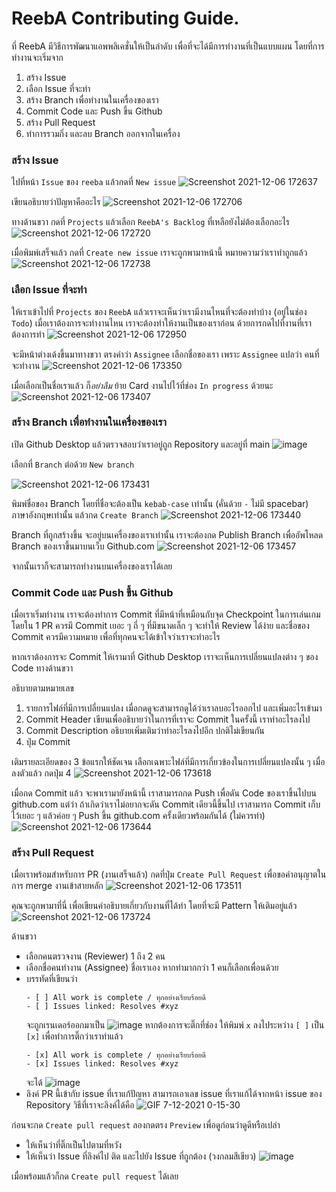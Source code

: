 # ReebA Contributing Guide.
ที่ ReebA มีวิธีการพัฒนาแอพพลิเคชั่นให้เป็นลำดับ เพื่อที่จะได้มีการทำงานที่เป็นแบบแผน โดยที่การทำงานจะเริ่มจาก

1. สร้าง Issue
2. เลือก Issue ที่จะทำ
3. สร้าง Branch เพื่อทำงานในเครื่องของเรา
4. Commit Code และ Push ขึ้น Github
5. สร้าง Pull Request
6. ทำการรวมกิ่ง และลบ Branch ออกจากในเครื่อง

### สร้าง Issue

ไปที่หน้า `Issue` ของ `reeba` แล้วกดที่ `New issue`
![Screenshot 2021-12-06 172637](https://user-images.githubusercontent.com/60266519/144859438-35557835-fb9b-4c65-a9fe-ec3ed6c40fdb.jpg)

เขียนอธิบายว่าปัญหาคืออะไร
![Screenshot 2021-12-06 172706](https://user-images.githubusercontent.com/60266519/144859494-db68116d-ba65-48cf-869b-d8ca5b106ddb.jpg)

ทางด้านขวา กดที่ `Projects` แล้วเลือก `ReebA's Backlog` ที่เหลือยังไม่ต้องเลือกอะไร
![Screenshot 2021-12-06 172720](https://user-images.githubusercontent.com/60266519/144859582-77dbd9cc-5eb4-4a55-aa9a-89d5d3c09c12.jpg)

เมื่อพิมพ์เสร็จแล้ว กดที่ `Create new issue` เราจะถูกพามาหน้านี้ หมายความว่าเราทำถูกแล้ว
![Screenshot 2021-12-06 172738](https://user-images.githubusercontent.com/60266519/144859950-ead8ec2a-f8bf-4ffc-ac4d-7d7dd6335287.jpg)

### เลือก Issue ที่จะทำ

ให้เราเข้าไปที่ `Projects` ของ `ReebA` แล้วเราจะเห็นว่าเรามีงานไหนที่จะต้องทำบ้าง (อยู่ในช่อง `Todo`) เมื่อเราต้องการจะทำงานไหน เราจะต้องทำให้งานเป็นของเราก่อน ด้วยการกดไปที่งานที่เราต้องการทำ
![Screenshot 2021-12-06 172950](https://user-images.githubusercontent.com/60266519/144860293-6819815d-753c-46fd-983b-1c3e6f5adf6f.jpg)

จะมีหน้าต่างเด้งขึ้นมาทางขวา ตรงคำว่า `Assignee` เลือกชื่อของเรา เพราะ `Assignee` แปลว่า คนที่จะทำงาน
![Screenshot 2021-12-06 173350](https://user-images.githubusercontent.com/60266519/144860955-ab013610-42fb-42ca-a348-6d5615fd6ec4.jpg)

เมื่อเลือกเป็นชื่อเราแล้ว ก็*อย่าลืม* ย้าย Card งานไปไว้ที่ช่อง `In progress` ด้วยนะ
![Screenshot 2021-12-06 173407](https://user-images.githubusercontent.com/60266519/144861075-04c9cd88-9f37-4f91-bcf5-11b7360651d2.jpg)

### สร้าง Branch เพื่อทำงานในเครื่องของเรา

เปิด Github Desktop แล้วตรวจสอบว่าเราอยู่ถูก Repository และอยู่ที่ main
![image](https://user-images.githubusercontent.com/60266519/144870139-8cf5f6b4-8f9d-4878-832d-951ec8ca8daa.png)

เลือกที่ `Branch` ต่อด้วย `New branch`

![Screenshot 2021-12-06 173431](https://user-images.githubusercontent.com/60266519/144871115-f63fd48d-d5a2-4bab-aa95-1563929d9233.jpg)

พิมพ์ชื่อของ Branch โดยที่ชื่อจะต้องเป็น `kebab-case` เท่านั้น (คั่นด้วย `-` ไม่มี spacebar)  ภาษาอังกฤษเท่านั้น แล้วกด `Create Branch`
![Screenshot 2021-12-06 173440](https://user-images.githubusercontent.com/60266519/144872249-5e0dd8dc-ca23-45e7-9d5b-63fbd6efd777.jpg)

Branch ที่ถูกสร้างขึ้น จะอยู่บนเครื่องของเราเท่านั้น เราจะต้องกด Publish Branch เพื่ออัพโหลด Branch ของเราขึ้นมาบนเว็บ Github.com
![Screenshot 2021-12-06 173457](https://user-images.githubusercontent.com/60266519/144876822-af325196-ed3a-4408-b222-9417df1665fe.jpg)

จากนั้นเราก็จะสามารถทำงานบนเครื่องของเราได้เลย

### Commit Code และ Push ขึ้น Github
เมื่อเราเริ่มทำงาน เราจะต้องทำการ Commit ที่มีหน้าที่เหมือนกับจุด Checkpoint ในการเล่นเกม โดยใน 1 PR ควรมี Commit เยอะ ๆ ถี่ ๆ ที่มีขนาดเล็ก ๆ จะทำให้ Review ได้ง่าย และชื่อของ Commit ควรมีความหมาย เพื่อที่ทุกคนจะได้เข้าใจว่าเราจะทำอะไร

หากเราต้องการจะ Commit ให้เรามาที่ Github Desktop เราจะเห็นการเปลี่ยนแปลงต่าง ๆ ของ Code ทางด้านขวา

อธิบายตามหมายเลข
1. รายการไฟล์ที่มีการเปลี่ยนแปลง เมื่อกดดูจะสามารถดูได้ว่าเราลบอะไรออกไป และเพิ่มอะไรเข้ามา
2. Commit Header เขียนเพื่ออธิบายว่าในการที่เราจะ Commit ในครั้งนี้ เราทำอะไรลงไป 
3. Commit Description อธิบายเพิ่มเติมว่าทำอะไรลงไปอีก ปกติไม่เขียนกัน
4. ปุ่ม Commit

เติมรายละเอียดของ 3 ข้อแรกให้ชัดเจน เลือกเฉพาะไฟล์ที่มีการเกี่ยวข้องในการเปลี่ยนแปลงนั้น ๆ เมื่อลงตัวแล้ว กดปุ่ม 4
![Screenshot 2021-12-06 173618](https://user-images.githubusercontent.com/60266519/144883920-7dac401a-9afc-4d52-ba70-2abe0cf45447.jpg)

เมื่อกด Commit แล้ว จะพาเรามายังหน้านี้ เราสามารถกด Push เพื่อดัน Code ของเราขึ้นไปบน github.com แต่ว่า ถ้าเกิดว่าเราไม่อยากจะดัน Commit เดียวนี้ขึ้นไป เราสามารถ Commit เก็บไว้เยอะ ๆ แล้วค่อย ๆ Push ขึ้น github.com ครั้งเดียวพร้อมกันได้ (ใม่ควรทำ)
![Screenshot 2021-12-06 173644](https://user-images.githubusercontent.com/60266519/144886392-eb22566d-1709-4e78-916b-7e48285a8116.jpg)

### สร้าง Pull Request
เมื่อเราพร้อมสำหรับการ PR (งานเสร็จแล้ว) กดที่ปุ่ม `Create Pull Request` เพื่อขอคำอนุญาตในการ merge งานเข้าสายหลัก
![Screenshot 2021-12-06 173511](https://user-images.githubusercontent.com/60266519/144887210-e8bcbc29-7dfc-4b06-bce4-6609fb6da53c.jpg)

คุณจะถูกพามาที่นี่ เพื่อเขียนคำอธิบายเกี่ยวกับงานที่ได้ทำ โดยที่จะมี Pattern ให้เติมอยู่แล้ว
![Screenshot 2021-12-06 173724](https://user-images.githubusercontent.com/60266519/144887942-2aff66ac-6df8-4083-b44c-2c32c1d13afa.jpg)

ด้านขวา
- เลือกคนตรวจงาน (Reviewer) 1 ถึง 2 คน
- เลือกชื่อคนทำงาน (Assignee) ชื่อเราเอง หากทำมากกว่า 1 คนก็เลือกเพื่อนด้วย
- บรรทัดที่เขียนว่า
  ```
  - [ ] All work is complete / ทุกอย่างเรียบร้อยดี
  - [ ] Issues linked: Resolves #xyz
  ```
  จะถูกเรนเดอร์ออกมาเป็น
  ![image](https://user-images.githubusercontent.com/60266519/144890759-56e15f72-a401-421f-bfd6-cd63ac34ffcb.png)
  หากต้องการจะติ๊กที่ช่อง ให้พิมพ์ `x` ลงไประหว่าง `[ ]` เป็น `[x]` เพื่อทำการติ๊กว่าเราทำแล้ว
  ```
  - [x] All work is complete / ทุกอย่างเรียบร้อยดี
  - [x] Issues linked: Resolves #xyz
  ```
  จะได้
  ![image](https://user-images.githubusercontent.com/60266519/144890908-e9a9a939-39b6-41c4-bb32-f8d94c7cba8f.png)
- ลิงค์ PR นี้เข้ากับ issue ที่เราแก้ปัญหา สามารถเอาเลข issue ที่เราแก้ได้จากหน้า issue ของ Repository
  วิธีที่เราจะลิงค์ได้คือ
  ![GIF 7-12-2021 0-15-30](https://user-images.githubusercontent.com/60266519/144891407-d7f10684-f64f-430a-97b4-515d75488c5e.gif)
  
ก่อนจะกด `Create pull request` ลองกดตรง `Preview` เพื่อดูก่อนว่าดูดีหรือเปล่า
- ให้เห็นว่าที่ติ๊กเป็นไปตามที่หวัง
- ให้เห็นว่า Issue ที่ลิงค์ไป ติด และไปยัง Issue ที่ถูกต้อง (วงกลมสีเขียว)
![image](https://user-images.githubusercontent.com/60266519/144892403-9f9a15c6-423a-4c41-a4ae-1a0368c22002.png)

เมื่อพร้อมแล้วก็กด `Create pull request` ได้เลย

